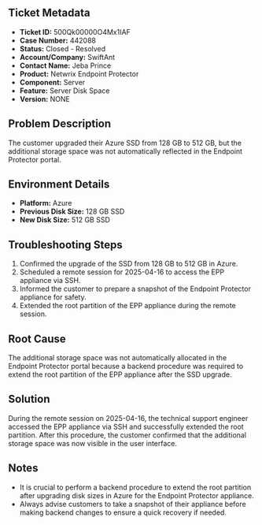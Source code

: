 ## Ticket Metadata
- **Ticket ID:** 500Qk00000O4Mx1IAF
- **Case Number:** 442088
- **Status:** Closed - Resolved
- **Account/Company:** SwiftAnt
- **Contact Name:** Jeba Prince
- **Product:** Netwrix Endpoint Protector
- **Component:** Server
- **Feature:** Server Disk Space
- **Version:** NONE

## Problem Description
The customer upgraded their Azure SSD from 128 GB to 512 GB, but the additional storage space was not automatically reflected in the Endpoint Protector portal.

## Environment Details
- **Platform:** Azure
- **Previous Disk Size:** 128 GB SSD
- **New Disk Size:** 512 GB SSD

## Troubleshooting Steps
1. Confirmed the upgrade of the SSD from 128 GB to 512 GB in Azure.
2. Scheduled a remote session for 2025-04-16 to access the EPP appliance via SSH.
3. Informed the customer to prepare a snapshot of the Endpoint Protector appliance for safety.
4. Extended the root partition of the EPP appliance during the remote session.

## Root Cause
The additional storage space was not automatically allocated in the Endpoint Protector portal because a backend procedure was required to extend the root partition of the EPP appliance after the SSD upgrade.

## Solution
During the remote session on 2025-04-16, the technical support engineer accessed the EPP appliance via SSH and successfully extended the root partition. After this procedure, the customer confirmed that the additional storage space was now visible in the user interface.

## Notes
- It is crucial to perform a backend procedure to extend the root partition after upgrading disk sizes in Azure for the Endpoint Protector appliance.
- Always advise customers to take a snapshot of their appliance before making backend changes to ensure a quick recovery if needed.